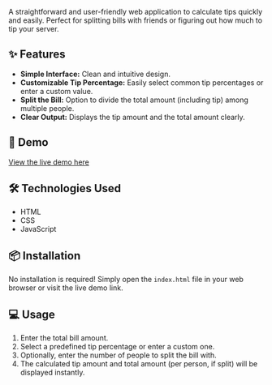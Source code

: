 A straightforward and user-friendly web application to calculate tips quickly and easily. Perfect for splitting bills with friends or figuring out how much to tip your server.

## ✨ Features

* **Simple Interface:** Clean and intuitive design.
* **Customizable Tip Percentage:** Easily select common tip percentages or enter a custom value.
* **Split the Bill:** Option to divide the total amount (including tip) among multiple people.
* **Clear Output:** Displays the tip amount and the total amount clearly.

## 🚀 Demo

[View the live demo here](https://saidbaraou.github.io/tip-calculator/)

## 🛠️ Technologies Used

* HTML
* CSS
* JavaScript

## 📦 Installation

No installation is required! Simply open the `index.html` file in your web browser or visit the live demo link.

## 💻 Usage

1.  Enter the total bill amount.
2.  Select a predefined tip percentage or enter a custom one.
3.  Optionally, enter the number of people to split the bill with.
4.  The calculated tip amount and total amount (per person, if split) will be displayed instantly.
